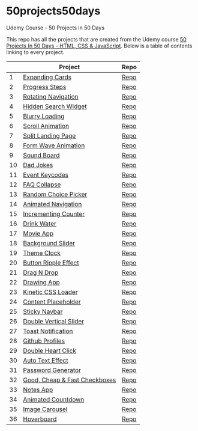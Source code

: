 # 50projects50days

Udemy Course - 50 Projects in 50 Days

This repo has all the projects that are created from the Udemy course
[50 Projects In 50 Days - HTML, CSS & JavaScript](https://www.udemy.com/share/103Pv23@PMKLRQODgR-8_GjGFKhdZscOF2lVU3ZLnBPERiQpUHjRw8xw2z0INoojsLcK2B7m/).
Below is a table of contents linking to every project.

|     | Project                                                                                                                     | Repo                                                                                               |
| --- | --------------------------------------------------------------------------------------------------------------------------- | -------------------------------------------------------------------------------------------------- |
| 1   | [Expanding Cards](https://haylzrandom.github.io/50projects-html-css-js/expanding-cards/index.html)                          | [Repo](https://github.com/HaylzRandom/50projects-html-css-js/tree/main/expanding-cards)            |
| 2   | [Progress Steps](https://haylzrandom.github.io/50projects-html-css-js/progress-steps/index.html)                            | [Repo](https://github.com/HaylzRandom/50projects-html-css-js/tree/main/progress-steps)             |
| 3   | [Rotating Navigation](https://haylzrandom.github.io/50projects-html-css-js/rotating-navigation/index.html)                  | [Repo](https://github.com/HaylzRandom/50projects-html-css-js/tree/main/rotating-navigation)        |
| 4   | [Hidden Search Widget](https://haylzrandom.github.io/50projects-html-css-js/hidden-search-widget/index.html)                | [Repo](https://github.com/HaylzRandom/50projects-html-css-js/tree/main/hidden-search-widget)       |
| 5   | [Blurry Loading](https://haylzrandom.github.io/50projects-html-css-js/blurry-loading/index.html)                            | [Repo](https://github.com/HaylzRandom/50projects-html-css-js/tree/main/blurry-loading)             |
| 6   | [Scroll Animation](https://haylzrandom.github.io/50projects-html-css-js/scroll-animation/index.html)                        | [Repo](https://github.com/HaylzRandom/50projects-html-css-js/tree/main/scroll-animation)           |
| 7   | [Split Landing Page](https://haylzrandom.github.io/50projects-html-css-js/split-landing-page/index.html)                    | [Repo](https://github.com/HaylzRandom/50projects-html-css-js/tree/main/split-landing-page)         |
| 8   | [Form Wave Animation](https://haylzrandom.github.io/50projects-html-css-js/form-wave-animation/index.html)                  | [Repo](https://github.com/HaylzRandom/50projects-html-css-js/tree/main/form-wave-animation)        |
| 9   | [Sound Board](https://haylzrandom.github.io/50projects-html-css-js/sound-board/index.html)                                  | [Repo](https://github.com/HaylzRandom/50projects-html-css-js/tree/main/sound-board)                |
| 10  | [Dad Jokes](https://haylzrandom.github.io/50projects-html-css-js/dad-jokes/index.html)                                      | [Repo](https://github.com/HaylzRandom/50projects-html-css-js/tree/main/dad-jokes)                  |
| 11  | [Event Keycodes](https://haylzrandom.github.io/50projects-html-css-js/event-keycodes/index.html)                            | [Repo](https://github.com/HaylzRandom/50projects-html-css-js/tree/main/event-keycodes)             |
| 12  | [FAQ Collapse](https://haylzrandom.github.io/50projects-html-css-js/faq-collapse/index.html)                                | [Repo](https://github.com/HaylzRandom/50projects-html-css-js/tree/main/faq-collapse)               |
| 13  | [Random Choice Picker](https://haylzrandom.github.io/50projects-html-css-js/random-choice-picker/index.html)                | [Repo](https://github.com/HaylzRandom/50projects-html-css-js/tree/main/random-choice-picker)       |
| 14  | [Animated Navigation](https://haylzrandom.github.io/50projects-html-css-js/animated-navigation/index.html)                  | [Repo](https://github.com/HaylzRandom/50projects-html-css-js/tree/main/animated-navigation)        |
| 15  | [Incrementing Counter](https://haylzrandom.github.io/50projects-html-css-js/incrementing-counter/index.html)                | [Repo](https://github.com/HaylzRandom/50projects-html-css-js/tree/main/incrementing-counter)       |
| 16  | [Drink Water](https://haylzrandom.github.io/50projects-html-css-js/drink-water/index.html)                                  | [Repo](https://github.com/HaylzRandom/50projects-html-css-js/tree/main/drink-water)                |
| 17  | [Movie App](https://haylzrandom.github.io/50projects-html-css-js/movie-app/index.html)                                      | [Repo](https://github.com/HaylzRandom/50projects-html-css-js/tree/main/movie-app)                  |
| 18  | [Background Slider](https://haylzrandom.github.io/50projects-html-css-js/background-slider/index.html)                      | [Repo](https://github.com/HaylzRandom/50projects-html-css-js/tree/main/background-slider)          |
| 19  | [Theme Clock](https://haylzrandom.github.io/50projects-html-css-js/theme-clock/index.html)                                  | [Repo](https://github.com/HaylzRandom/50projects-html-css-js/tree/main/theme-clock)                |
| 20  | [Button Ripple Effect](https://haylzrandom.github.io/50projects-html-css-js/button-ripple-effect/index.html)                | [Repo](https://github.com/HaylzRandom/50projects-html-css-js/tree/main/button-ripple-effect)       |
| 21  | [Drag N Drop](https://haylzrandom.github.io/50projects-html-css-js/drag-n-drop/index.html)                                  | [Repo](https://github.com/HaylzRandom/50projects-html-css-js/tree/main/drag-n-drop)                |
| 22  | [Drawing App](https://haylzrandom.github.io/50projects-html-css-js/drawing-app/index.html)                                  | [Repo](https://github.com/HaylzRandom/50projects-html-css-js/tree/main/drawing-app)                |
| 23  | [Kinetic CSS Loader](https://haylzrandom.github.io/50projects-html-css-js/kinetic-css-loader/index.html)                    | [Repo](https://github.com/HaylzRandom/50projects-html-css-js/tree/main/kinetic-css-loader)         |
| 24  | [Content Placeholder](https://haylzrandom.github.io/50projects-html-css-js/content-placeholder/index.html)                  | [Repo](https://github.com/HaylzRandom/50projects-html-css-js/tree/main/content-placeholder)        |
| 25  | [Sticky Navbar](https://haylzrandom.github.io/50projects-html-css-js/sticky-navbar/index.html)                              | [Repo](https://github.com/HaylzRandom/50projects-html-css-js/tree/main/sticky-navbar)              |
| 26  | [Double Vertical Slider](https://haylzrandom.github.io/50projects-html-css-js/double-vertical-slider/index.html)            | [Repo](https://github.com/HaylzRandom/50projects-html-css-js/tree/main/double-vertical-slider)     |
| 27  | [Toast Notification](https://haylzrandom.github.io/50projects-html-css-js/toast-notification/index.html)                    | [Repo](https://github.com/HaylzRandom/50projects-html-css-js/tree/main/toast-notification)         |
| 28  | [Github Profiles](https://haylzrandom.github.io/50projects-html-css-js/github-profiles/index.html)                          | [Repo](https://github.com/HaylzRandom/50projects-html-css-js/tree/main/github-profiles)            |
| 29  | [Double Heart Click](https://haylzrandom.github.io/50projects-html-css-js/double-heart-click/index.html)                    | [Repo](https://github.com/HaylzRandom/50projects-html-css-js/tree/main/double-heart-click)         |
| 30  | [Auto Text Effect](https://haylzrandom.github.io/50projects-html-css-js/auto-text-effect/index.html)                        | [Repo](https://github.com/HaylzRandom/50projects-html-css-js/tree/main/auto-text-effect)           |
| 31  | [Password Generator](https://haylzrandom.github.io/50projects-html-css-js/password-generator/index.html)                    | [Repo](https://github.com/HaylzRandom/50projects-html-css-js/tree/main/password-generator)         |
| 32  | [Good, Cheap & Fast Checkboxes](https://haylzrandom.github.io/50projects-html-css-js/good-cheap-fast-checkboxes/index.html) | [Repo](https://github.com/HaylzRandom/50projects-html-css-js/tree/main/good-cheap-fast-checkboxes) |
| 33  | [Notes App](https://haylzrandom.github.io/50projects-html-css-js/notes-app/index.html)                                      | [Repo](https://github.com/HaylzRandom/50projects-html-css-js/tree/main/notes-app)                  |
| 34  | [Animated Countdown](https://haylzrandom.github.io/50projects-html-css-js/animated-countdown/index.html)                    | [Repo](https://github.com/HaylzRandom/50projects-html-css-js/tree/main/animated-countdown)         |
| 35  | [Image Carousel](https://haylzrandom.github.io/50projects-html-css-js/image-carousel/index.html)                            | [Repo](https://github.com/HaylzRandom/50projects-html-css-js/tree/main/image-carousel)             |
| 36  | [Hoverboard](https://haylzrandom.github.io/50projects-html-css-js/hoverboard/index.html)                                    | [Repo](https://github.com/HaylzRandom/50projects-html-css-js/tree/main/hoverboard)                 |
